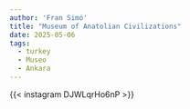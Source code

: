 ```yaml
---
author: 'Fran Simó'
title: "Museum of Anatolian Civilizations"
date: 2025-05-06
tags:
  - turkey
  - Museo
  - Ankara
---
```


{{< instagram DJWLqrHo6nP >}}

